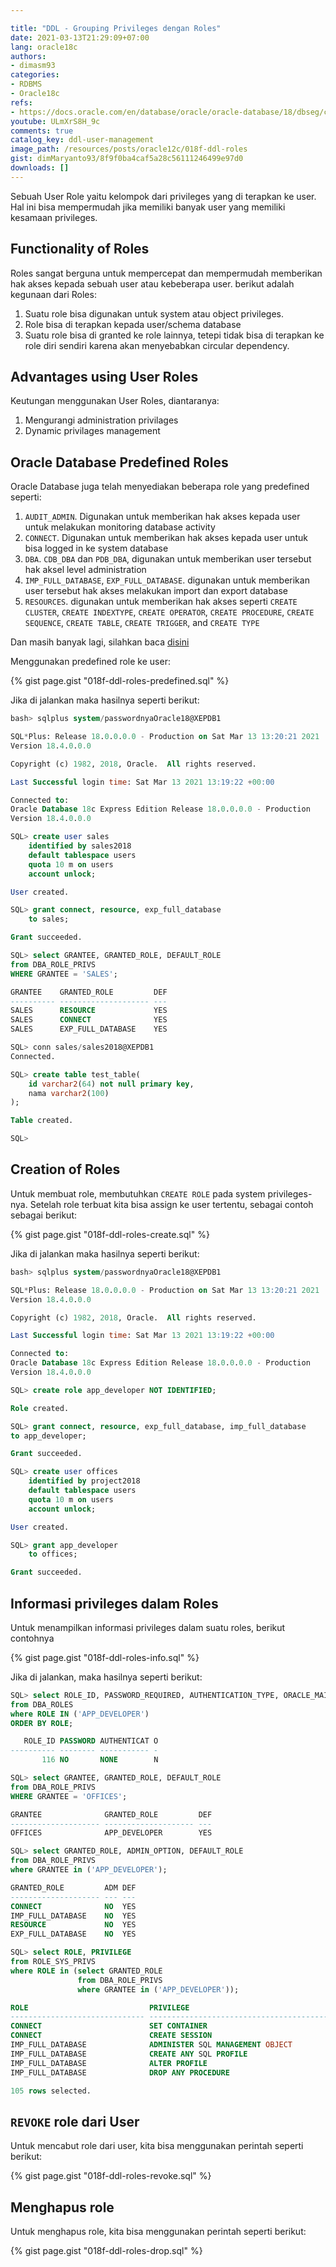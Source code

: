 ```yaml
---

title: "DDL - Grouping Privileges dengan Roles"
date: 2021-03-13T21:29:09+07:00
lang: oracle18c
authors:
- dimasm93
categories:
- RDBMS
- Oracle18c
refs: 
- https://docs.oracle.com/en/database/oracle/oracle-database/18/dbseg/configuring-privilege-and-role-authorization.html#GUID-BB7E4BCA-C1EE-4614-BF36-5D9BFC3BC16E
youtube: ULmXrS8H_9c
comments: true
catalog_key: ddl-user-management
image_path: /resources/posts/oracle12c/018f-ddl-roles
gist: dimMaryanto93/8f9f0ba4caf5a28c56111246499e97d0
downloads: []
---
```


Sebuah User Role yaitu kelompok dari privileges yang di terapkan ke user. Hal ini bisa mempermudah jika memiliki banyak user yang memiliki kesamaan privileges.

<!--more-->

## Functionality of Roles

Roles sangat berguna untuk mempercepat dan mempermudah memberikan hak akses kepada sebuah user atau kebeberapa user. berikut adalah kegunaan dari Roles:

1. Suatu role bisa digunakan untuk system atau object privileges.
2. Role bisa di terapkan kepada user/schema database
3. Suatu role bisa di granted ke role lainnya, tetepi tidak bisa di terapkan ke role diri sendiri karena akan menyebabkan circular dependency.

## Advantages using User Roles

Keutungan menggunakan User Roles, diantaranya:

1. Mengurangi administration privilages
2. Dynamic privilages management

## Oracle Database Predefined Roles

Oracle Database juga telah menyediakan beberapa role yang predefined seperti:

1. `AUDIT_ADMIN`. Digunakan untuk memberikan hak akses kepada user untuk melakukan monitoring database activity
2. `CONNECT`. Digunakan untuk memberikan hak akses kepada user untuk bisa logged in ke system database
3. `DBA`. `CDB_DBA` dan `PDB_DBA`, digunakan untuk memberikan user tersebut hak aksel level administration
4. `IMP_FULL_DATABASE`, `EXP_FULL_DATABASE`. digunakan untuk memberikan user tersebut hak akses melakukan import dan export database
5. `RESOURCES`. digunakan untuk memberikan hak akses seperti `CREATE CLUSTER`, `CREATE INDEXTYPE`, `CREATE OPERATOR`, `CREATE PROCEDURE`, `CREATE SEQUENCE`, `CREATE TABLE`, `CREATE TRIGGER`, and `CREATE TYPE`

Dan masih banyak lagi, silahkan baca [disini](https://docs.oracle.com/en/database/oracle/oracle-database/18/dbseg/configuring-privilege-and-role-authorization.html#GUID-A5B26A03-32CF-4F5D-A6BE-F2452AD8CB8A__G2199949)

Menggunakan predefined role ke user:

{% gist page.gist "018f-ddl-roles-predefined.sql" %}

Jika di jalankan maka hasilnya seperti berikut:

```sql
bash> sqlplus system/passwordnyaOracle18@XEPDB1

SQL*Plus: Release 18.0.0.0.0 - Production on Sat Mar 13 13:20:21 2021
Version 18.4.0.0.0

Copyright (c) 1982, 2018, Oracle.  All rights reserved.

Last Successful login time: Sat Mar 13 2021 13:19:22 +00:00

Connected to:
Oracle Database 18c Express Edition Release 18.0.0.0.0 - Production
Version 18.4.0.0.0

SQL> create user sales
    identified by sales2018
    default tablespace users
    quota 10 m on users
    account unlock;

User created.

SQL> grant connect, resource, exp_full_database
    to sales;

Grant succeeded.

SQL> select GRANTEE, GRANTED_ROLE, DEFAULT_ROLE
from DBA_ROLE_PRIVS
WHERE GRANTEE = 'SALES';

GRANTEE    GRANTED_ROLE         DEF
---------- -------------------- ---
SALES      RESOURCE             YES
SALES      CONNECT              YES
SALES      EXP_FULL_DATABASE    YES

SQL> conn sales/sales2018@XEPDB1
Connected.

SQL> create table test_table(
    id varchar2(64) not null primary key,
    nama varchar2(100)
);

Table created.

SQL>
```

## Creation of Roles

Untuk membuat role, membutuhkan `CREATE ROLE` pada system privileges-nya. Setelah role terbuat kita bisa assign ke user tertentu, sebagai contoh sebagai berikut:

{% gist page.gist "018f-ddl-roles-create.sql" %}

Jika di jalankan maka hasilnya seperti berikut:

```sql
bash> sqlplus system/passwordnyaOracle18@XEPDB1

SQL*Plus: Release 18.0.0.0.0 - Production on Sat Mar 13 13:20:21 2021
Version 18.4.0.0.0

Copyright (c) 1982, 2018, Oracle.  All rights reserved.

Last Successful login time: Sat Mar 13 2021 13:19:22 +00:00

Connected to:
Oracle Database 18c Express Edition Release 18.0.0.0.0 - Production
Version 18.4.0.0.0

SQL> create role app_developer NOT IDENTIFIED;

Role created.

SQL> grant connect, resource, exp_full_database, imp_full_database
to app_developer;

Grant succeeded.

SQL> create user offices
    identified by project2018
    default tablespace users
    quota 10 m on users
    account unlock;

User created.

SQL> grant app_developer
    to offices;

Grant succeeded.
```

## Informasi privileges dalam Roles

Untuk menampilkan informasi privileges dalam suatu roles, berikut contohnya

{% gist page.gist "018f-ddl-roles-info.sql" %}

Jika di jalankan, maka hasilnya seperti berikut:

```sql
SQL> select ROLE_ID, PASSWORD_REQUIRED, AUTHENTICATION_TYPE, ORACLE_MAINTAINED
from DBA_ROLES
where ROLE IN ('APP_DEVELOPER')
ORDER BY ROLE;

   ROLE_ID PASSWORD AUTHENTICAT O
---------- -------- ----------- -
       116 NO       NONE        N

SQL> select GRANTEE, GRANTED_ROLE, DEFAULT_ROLE
from DBA_ROLE_PRIVS
WHERE GRANTEE = 'OFFICES';

GRANTEE              GRANTED_ROLE         DEF
-------------------- -------------------- ---
OFFICES              APP_DEVELOPER        YES

SQL> select GRANTED_ROLE, ADMIN_OPTION, DEFAULT_ROLE
from DBA_ROLE_PRIVS
where GRANTEE in ('APP_DEVELOPER');

GRANTED_ROLE         ADM DEF
-------------------- --- ---
CONNECT              NO  YES
IMP_FULL_DATABASE    NO  YES
RESOURCE             NO  YES
EXP_FULL_DATABASE    NO  YES

SQL> select ROLE, PRIVILEGE
from ROLE_SYS_PRIVS
where ROLE in (select GRANTED_ROLE
               from DBA_ROLE_PRIVS
               where GRANTEE in ('APP_DEVELOPER'));

ROLE                           PRIVILEGE
------------------------------ ----------------------------------------
CONNECT                        SET CONTAINER
CONNECT                        CREATE SESSION
IMP_FULL_DATABASE              ADMINISTER SQL MANAGEMENT OBJECT
IMP_FULL_DATABASE              CREATE ANY SQL PROFILE
IMP_FULL_DATABASE              ALTER PROFILE
IMP_FULL_DATABASE              DROP ANY PROCEDURE

105 rows selected.
```

## `REVOKE` role dari User

Untuk mencabut role dari user, kita bisa menggunakan perintah seperti berikut:

{% gist page.gist "018f-ddl-roles-revoke.sql" %}

## Menghapus role

Untuk menghapus role, kita bisa menggunakan perintah seperti berikut:

{% gist page.gist "018f-ddl-roles-drop.sql" %}